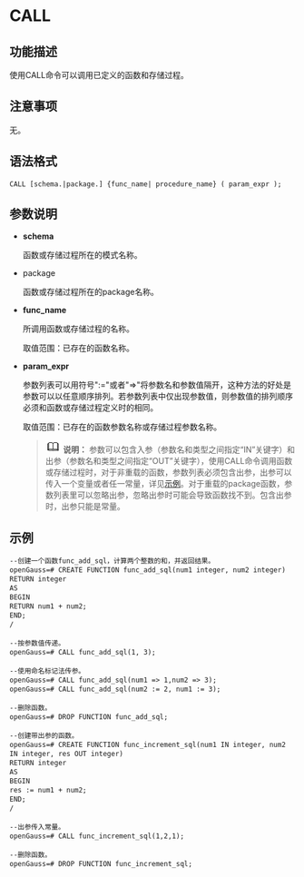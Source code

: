 # CALL<a name="ZH-CN_TOPIC_0289900888"></a>

## 功能描述<a name="zh-cn_topic_0283137636_zh-cn_topic_0237122088_zh-cn_topic_0059778236_s17e49a7670334c61978f059adf2cb65d"></a>

使用CALL命令可以调用已定义的函数和存储过程。

## 注意事项<a name="zh-cn_topic_0283137636_zh-cn_topic_0237122088_zh-cn_topic_0059778236_sdf7f29bdebc44178a9581f41f4257f09"></a>

无。

## 语法格式<a name="zh-cn_topic_0283137636_zh-cn_topic_0237122088_zh-cn_topic_0059778236_sdf8eb47ae3d945fea7582a7753cdd985"></a>

```
CALL [schema.|package.] {func_name| procedure_name} ( param_expr );
```

## 参数说明<a name="zh-cn_topic_0283137636_zh-cn_topic_0237122088_zh-cn_topic_0059778236_sf183d9684eb54414b8f5c370a1c7038b"></a>

-   **schema**

    函数或存储过程所在的模式名称。

-   package

    函数或存储过程所在的package名称。

-   **func\_name**

    所调用函数或存储过程的名称。

    取值范围：已存在的函数名称。

-   **param\_expr**

    参数列表可以用符号":="或者"=\>"将参数名和参数值隔开，这种方法的好处是参数可以以任意顺序排列。若参数列表中仅出现参数值，则参数值的排列顺序必须和函数或存储过程定义时的相同。

    取值范围：已存在的函数参数名称或存储过程参数名称。

    >![](public_sys-resources/icon-note.gif) **说明：** 
    >参数可以包含入参（参数名和类型之间指定“IN”关键字）和出参（参数名和类型之间指定“OUT”关键字），使用CALL命令调用函数或存储过程时，对于非重载的函数，参数列表必须包含出参，出参可以传入一个变量或者任一常量，详见[示例](#zh-cn_topic_0283137636_zh-cn_topic_0237122088_zh-cn_topic_0059778236_s299dc001fa4b48cd9b56412a73db23c0)。对于重载的package函数，参数列表里可以忽略出参，忽略出参时可能会导致函数找不到。包含出参时，出参只能是常量。


## 示例<a name="zh-cn_topic_0283137636_zh-cn_topic_0237122088_zh-cn_topic_0059778236_s299dc001fa4b48cd9b56412a73db23c0"></a>

```
--创建一个函数func_add_sql，计算两个整数的和，并返回结果。
openGauss=# CREATE FUNCTION func_add_sql(num1 integer, num2 integer) RETURN integer
AS
BEGIN
RETURN num1 + num2;
END;
/

--按参数值传递。
openGauss=# CALL func_add_sql(1, 3);

--使用命名标记法传参。
openGauss=# CALL func_add_sql(num1 => 1,num2 => 3);
openGauss=# CALL func_add_sql(num2 := 2, num1 := 3);

--删除函数。
openGauss=# DROP FUNCTION func_add_sql;

--创建带出参的函数。
openGauss=# CREATE FUNCTION func_increment_sql(num1 IN integer, num2 IN integer, res OUT integer)
RETURN integer
AS
BEGIN
res := num1 + num2;
END;
/

--出参传入常量。
openGauss=# CALL func_increment_sql(1,2,1);

--删除函数。
openGauss=# DROP FUNCTION func_increment_sql;
```

